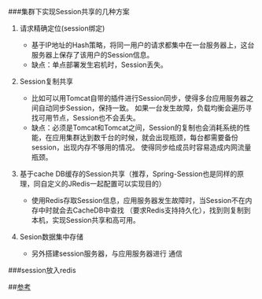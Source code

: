 ###集群下实现Session共享的几种方案
1. 请求精确定位(session绑定)
    - 基于IP地址的Hash策略，将同一用户的请求都集中在一台服务器上，这台服务器上保存了该用户的Session信息。
    - 缺点：单点部署发生宕机时，Session丢失。

2. Session复制共享
    - 比如可以用Tomcat自带的插件进行Session同步，使得多台应用服务器之间自动同步Session，保持一致。
    如果一台发生故障，负载均衡会遍历寻找可用节点，Session也不会丢失。
    - 缺点：必须是Tomcat和Tomcat之间，Session的复制也会消耗系统的性能，在应用集群达到数千台的时候，就会出现瓶颈，每台都需要备份session，出现内存不够用的情况。
    使得同步给成员时容易造成内网流量瓶颈。
 
3. 基于cache DB缓存的Session共享（推荐，Spring-Session也是同样的原理，同自定义的JRedis一起配置可以实现目的）
    - 使用Redis存取Session信息，应用服务器发生故障时，当Session不在内存中时就会去CacheDB中查找
    （要求Redis支持持久化），找到则复制到本机，实现Session共享和高可用。

4. Sesion数据集中存储
    - 另外搭建session服务器，与应用服务器进行 通信
        
###session放入redis

##[参考](https://www.cnblogs.com/lingshao/p/5580287.html)